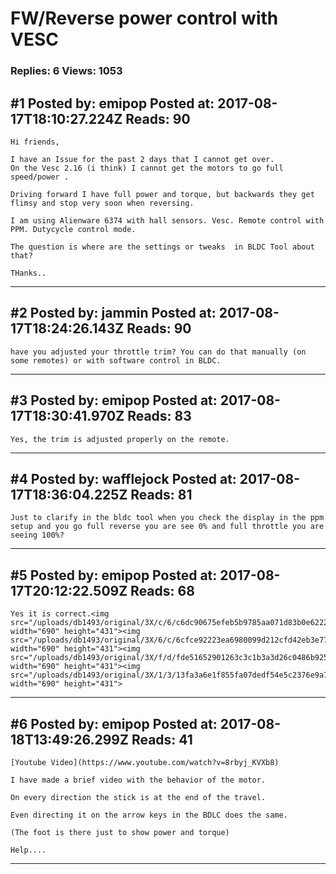 # FW/Reverse power control with VESC

### Replies: 6 Views: 1053

## \#1 Posted by: emipop Posted at: 2017-08-17T18:10:27.224Z Reads: 90

```
Hi friends,

I have an Issue for the past 2 days that I cannot get over.
On the Vesc 2.16 (i think) I cannot get the motors to go full speed/power .

Driving forward I have full power and torque, but backwards they get flimsy and stop very soon when reversing.

I am using Alienware 6374 with hall sensors. Vesc. Remote control with PPM. Dutycycle control mode.

The question is where are the settings or tweaks  in BLDC Tool about that?

THanks..
```

---
## \#2 Posted by: jammin Posted at: 2017-08-17T18:24:26.143Z Reads: 90

```
have you adjusted your throttle trim? You can do that manually (on some remotes) or with software control in BLDC.
```

---
## \#3 Posted by: emipop Posted at: 2017-08-17T18:30:41.970Z Reads: 83

```
Yes, the trim is adjusted properly on the remote.
```

---
## \#4 Posted by: wafflejock Posted at: 2017-08-17T18:36:04.225Z Reads: 81

```
Just to clarify in the bldc tool when you check the display in the ppm setup and you go full reverse you are see 0% and full throttle you are seeing 100%?
```

---
## \#5 Posted by: emipop Posted at: 2017-08-17T20:12:22.509Z Reads: 68

```
Yes it is correct.<img src="/uploads/db1493/original/3X/c/6/c6dc90675efeb5b9785aa071d83b0e6222fa5ea6.png" width="690" height="431"><img src="/uploads/db1493/original/3X/6/c/6cfce92223ea6980099d212cfd42eb3e771db16a.png" width="690" height="431"><img src="/uploads/db1493/original/3X/f/d/fde51652901263c3c1b3a3d26c0486b925ab60ab.png" width="690" height="431"><img src="/uploads/db1493/original/3X/1/3/13fa3a6e1f855fa07dedf54e5c2376e9a76c4e74.png" width="690" height="431">
```

---
## \#6 Posted by: emipop Posted at: 2017-08-18T13:49:26.299Z Reads: 41

```
[Youtube Video](https://www.youtube.com/watch?v=8rbyj_KVXb8)

I have made a brief video with the behavior of the motor.

On every direction the stick is at the end of the travel.

Even directing it on the arrow keys in the BDLC does the same.

(The foot is there just to show power and torque)

Help....
```

---
